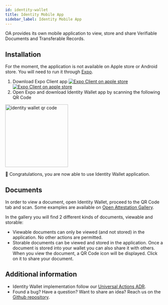 ```yaml
---
id: identity-wallet
title: Identity Mobile App
sidebar_label: Identity Mobile App
---
```


OA provides its own mobile application to view, store and share Verifiable Documents and Transferable Records.

## Installation

For the moment, the application is not available on Apple store or Android store. You will need to run it through [Expo](https://expo.io/).

1. Download Expo Client app [![Expo Client on apple store](/docs/appendix/identity-wallet/apple-store.svg)](https://apps.apple.com/app/expo-client/id982107779 "Open expo on apple store") [![Expo Client on apple store](/docs/appendix/identity-wallet/android-store.svg "Open expo on android store")](https://play.google.com/store/apps/details?id=host.exp.exponent&hl=en)
1. Open Expo and download Identity Wallet app by scanning the following QR Code

<img src="/docs/appendix/identity-wallet/identity-wallet-qr-code.png" alt="identity wallet qr code" title="scan the qr code with expo" width="200"/>

🎉 Congratulations, you are now able to use Identity Wallet application.

## Documents

In order to view a document, open Identity Wallet, proceed to the QR Code tab and scan. Some examples are available on [Open Attestation Gallery](http://gallery.openattestation.com/).

In the gallery you will find 2 different kinds of documents, viewable and storable:
- Viewable documents can only be viewed (and not stored) in the application. No other actions are permitted.
- Storable documents can be viewed and stored in the application. Once a document is stored into your wallet you can also share it with others. When you view the document, a QR Code icon will be displayed. Click on it to share your document.

## Additional information
- Identity Wallet implementation follow our [Universal Actions ADR](https://github.com/Open-Attestation/adr/blob/master/universal_actions.md).
- Found a bug? Have a question? Want to share an idea? Reach us on the [Github repository](https://github.com/Open-Attestation/identity-wallet).
